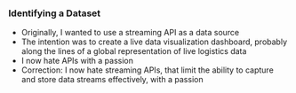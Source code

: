 ### Identifying a Dataset
- Originally, I wanted to use a streaming API as a data source
- The intention was to create a live data visualization dashboard, probably along the lines of a global representation of live logistics data
- I now hate APIs with a passion
- Correction: I now hate streaming APIs, that limit the ability to capture and store data streams effectively, with a passion